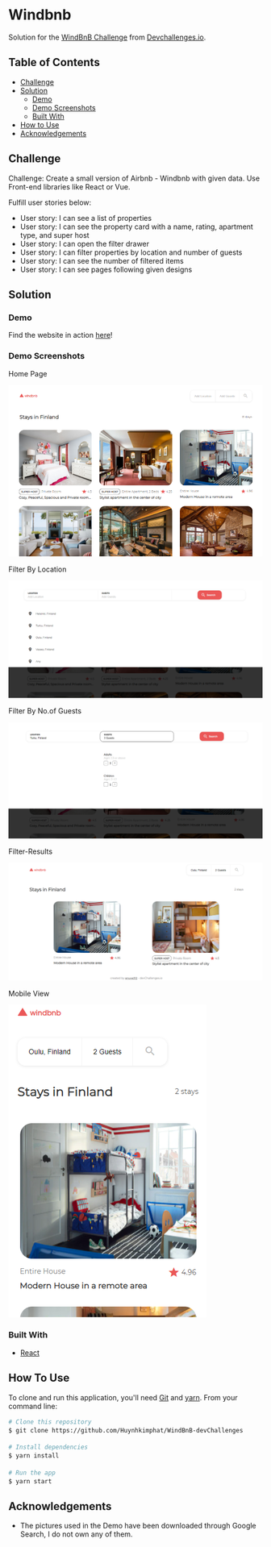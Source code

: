 # Windbnb

Solution for the [WindBnB Challenge](https://devchallenges.io/challenges/3JFYedSOZqAxYuOCNmYD) from [Devchallenges.io](https://devchallenges.io).

<!-- TABLE OF CONTENTS -->

## Table of Contents

- [Challenge](#challenge)
- [Solution](#solution)
  - [Demo](#demo)
  - [Demo Screenshots](#demo-screenshots)
  - [Built With](#built-with)
- [How to Use](#how-to-use)
- [Acknowledgements](#acknowledgements)

<!-- Challenge -->

## Challenge

Challenge: Create a small version of Airbnb - Windbnb with given data.
Use Front-end libraries like React or Vue.

Fulfill user stories below:

- User story: I can see a list of properties
- User story: I can see the property card with a name, rating, apartment type, and super host
- User story: I can open the filter drawer
- User story: I can filter properties by location and number of guests
- User story: I can see the number of filtered items
- User story: I can see pages following given designs

## Solution

### Demo

Find the website in action [here](https://silly-goodall-4678a9.netlify.app/)!

### Demo Screenshots

Home Page

![screenshot-random-quote](src/images/screenshot-home.PNG)

Filter By Location

![screenshot-quotes-by-author](src/images/add-location.PNG)

Filter By No.of Guests

![screenshot-quotes-by-author](src/images/add-guests.PNG)

Filter-Results

![screenshot-quotes-by-author](src/images/search-result.PNG)

Mobile View

![screenshot-quotes-by-author](src/images/mobile-view.PNG)

### Built With

<!-- This section should list any major frameworks that you built your project using. Here are a few examples.-->

- [React](https://reactjs.org/)

## How To Use

<!-- For example: -->

To clone and run this application, you'll need [Git](https://git-scm.com) and [yarn](https://yarnpkg.com/). From your command line:

```bash
# Clone this repository
$ git clone https://github.com/Huynhkimphat/WindBnB-devChallenges

# Install dependencies
$ yarn install

# Run the app
$ yarn start
```

## Acknowledgements

- The pictures used in the Demo have been downloaded through Google Search, I do not own any of them.
